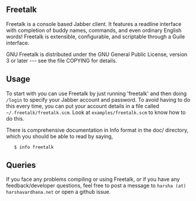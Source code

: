 Freetalk
--------

Freetalk is a console based Jabber client. It features a readline
interface with completion of buddy names, commands, and even ordinary
English words! Freetalk is extensible, configurable, and scriptable
through a Guile interface.

GNU Freetalk is distributed under the GNU General Public License,
version 3 or later --- see the file COPYING for details.

Usage
--------
To start with you can use Freetalk by just running 'freetalk' and
then doing `/login` to specify your Jabber account and password. To
avoid having to do this every time, you can put your account details
in a file called `~/.freetalk/freetalk.scm`. Look at `examples/freetalk.scm`
to know how to do this.

There is comprehensive documentation in Info format in the doc/ directory,
which you should be able to read by saying,

       $ info freetalk

Queries
--------
If you face any problems compiling or using Freetalk, or if you have
any feedback/developer questions, feel free to post a message to
`harsha (at) harshavardhana.net` or open a github issue.
